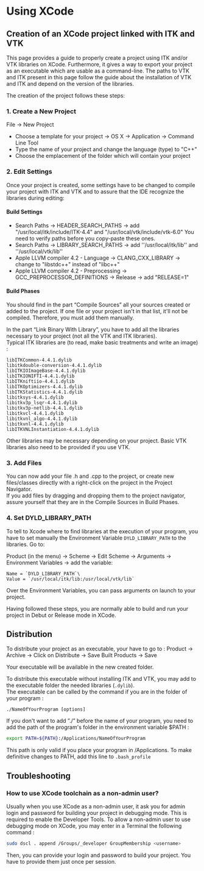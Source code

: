 # Using XCode

## Creation of an XCode project linked with ITK and VTK

This page provides a guide to properly create a project using ITK and/or VTK libraries on XCode. Furthermore, it gives a way to export your project as an executable which are usable as a command-line. The paths to VTK and ITK present in this page follow the guide about the installation of VTK and ITK and depend on the version of the libraries.

The creation of the project follows these steps:

### 1. Create a New Project

File → New Project

* Choose a template for your project → OS X → Application → Command Line Tool
* Type the name of your project and change the language (type) to "C++"
* Choose the emplacement of the folder which will contain your project

### 2. Edit Settings

Once your project is created, some settings have to be changed to compile your project with ITK and VTK and to assure that the IDE recognize the libraries during editing:

#### Build Settings

* Search Paths →  HEADER_SEARCH_PATHS → add "/usr/local/itk/include/ITK-4.4" and "/usr/local/vtk/include/vtk-6.0" You need to verify paths before you copy-paste these ones.
* Search Paths → LIBRARY_SEARCH_PATHS → add ''/usr/local/itk/lib'' and ''/usr/local/vtk/lib''
* Apple LLVM compiler 4.2 - Language → CLANG_CXX_LIBRARY → change to "libstdc++" instead of "libc++"
* Apple LLVM compiler 4.2 - Preprocessing → GCC_PREPROCESSOR_DEFINITIONS → Release → add "RELEASE=1"

#### Build Phases

You should find in the part “Compile Sources” all your sources created or added to the project. If one file or your project isn't in that list, it'll not be compiled. Therefore, you must add them manually.

In the part “Link Binary With Library”, you have to add all the libraries necessary to your project (not all the VTK and ITK libraries).\
Typical ITK libraries are (to read, make basic treatments and write an image) :

```
libITKCommon-4.4.1.dylib
libitkdouble-conversion-4.4.1.dylib
libITKIOImageBase-4.4.1.dylib
libITKIONIFTI-4.4.1.dylib
libITKniftiio-4.4.1.dylib
libITKOptimizers-4.4.1.dylib
libITKStatistics-4.4.1.dylib
libitksys-4.4.1.dylib
libitkv3p_lsqr-4.4.1.dylib
libitkv3p-netlib-4.4.1.dylib
libitkvcl-4.4.1.dylib
libitkvnl_algo-4.4.1.dylib
libitkvnl-4.4.1.dylib
libITKVNLInstantiation-4.4.1.dylib
```

Other libraries may be necessary depending on your project. Basic VTK libraries also need to be provided if you use VTK.

### 3. Add Files

You can now add your file .h and .cpp to the project, or create new files/classes directly with a right-click on the project in the Project Navigator.\
If you add files by dragging and dropping them to the project navigator, assure yourself that they are in the Compile Sources in Build Phases.

### 4. Set DYLD_LIBRARY_PATH

To tell to Xcode where to find libraries at the execution of your program, you have to set manually the Environment Variable `DYLD_LIBRARY_PATH` to the libraries. Go to:

Product (in the menu) -> Scheme -> Edit Scheme -> Arguments -> Environment Variables -> add the variable:

    Name = `DYLD_LIBRARY_PATH`\
    Value = `/usr/local/itk/lib:/usr/local/vtk/lib`

Over the Environment Variables, you can pass arguments on launch to your project.

Having followed these steps, you are normally able to build and run your project in Debut or Release mode in XCode.

## Distribution

To distribute your project as an executable, your have to go to : Product → Archive → Click on Distribute → Save Built Products → Save

Your executable will be available in the new created folder.

To distribute this executable without installing ITK and VTK, you may add to the executable folder the needed libraries (`.dylib`).\
The executable can be called by the command if you are in the folder of your program :

```
./NameOfYourProgram [options]
```

If you don't want to add ”./” before the name of your program, you need to add the path of the program's folder in the environment variable $PATH :

```bash
export PATH=${PATH}:/Applications/NameOfYourProgram
```

This path is only valid if you place your program in /Applications. To make definitive changes to PATH, add this line to `.bash_profile`

## Troubleshooting

### How to use XCode toolchain as a non-admin user?

Usually when you use XCode as a non-admin user, it ask you for admin login and password for building your project in debugging mode. This is required to enable the Developer Tools. To allow a non-admin user to use debugging mode on XCode, you may enter in a Terminal the following command :

```bash
sudo dscl . append /Groups/_developer GroupMembership <username>
```

Then, you can provide your login and password to build your project. You have to provide them just once per session.
